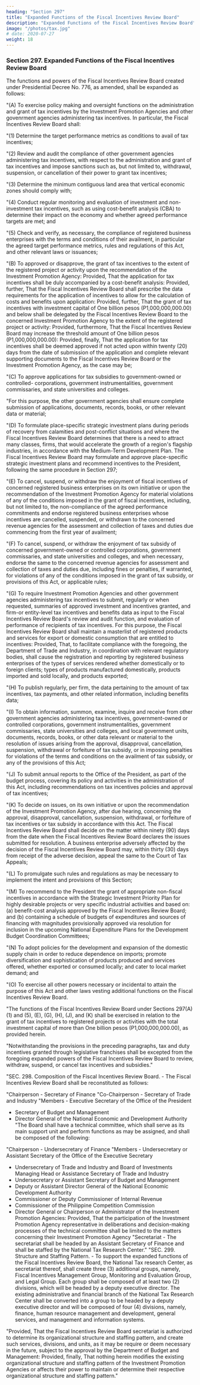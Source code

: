 ```yaml
---
heading: "Section 297"
title: "Expanded Functions of the Fiscal Incentives Review Board"
description: "Expanded Functions of the Fiscal Incentives Review Board"
image: "/photos/tax.jpg"
# date: 2020-07-27 
weight: 18
---
```



<!-- CHAPTER 3: THE FISCAL INCENTIVES REVIEW BOARD -->

### Section 297. Expanded Functions of the Fiscal Incentives Review Board

The functions and powers of the Fiscal Incentives Review Board created under Presidential Decree No. 776, as amended, shall be expanded as follows:

"(A) To exercise policy making and oversight functions on the administration and grant of tax incentives by the Investment Promotion Agencies and other govenrment agencies administering tax incentives. In particular, the Fiscal Incentives Review Board shall:

"(1) Determine the target performance metrics as conditions to avail of tax incentives;

"(2) Review and audit the compliance of other government agencies administering tax incentives, with respect to the administration and grant of tax incentives and impose sanctions such as, but not limited to, withdrawal, suspension, or cancellation of their power to grant tax incentives;

"(3) Determine the minimum contiguous land area that vertical economic zones should comply with;

"(4) Conduct regular monitoring and evaluation of investment and non-investment tax incentives, such as using cost-benefit analysis (CBA) to determine their impact on the economy and whether agreed performance targets are met; and

"(5) Check and verify, as necessary, the compliance of registered business enterprises with the terms and conditions of their availment, in particular the agreed target performance metrics, rules and regulations of this Act, and other relevant laws or issuances;

"(B) To approved or disapprove, the grant of tax incentives to the extent of the registered project or activity upon the recommendation of the Investment Promotion Agency: Provided, That the application for tax incentives shall be duly accompanied by a cost-benefit analysis: Provided, further, That the Fiscal Incentives Review Board shall prescribe the data requirements for the application of incentives to allow for the calculation of costs and benefits upon application: Provided, further, That the grant of tax incentives with investment capital of One billion pesos (P1,000,000,000.00) and below shall be delegated by the Fiscal Incentives Review Board to the concerned Investment Promotion Agency to the extent of the registered project or activity: Provided, furthermore, That the Fiscal Incentives Review Board may increase the threshold amount of One billion pesos (P1,000,000,000.00): Provided, finally, That the application for tax incentives shall be deemed approved if not acted upon within twenty (20) days from the date of submission of the application and complete relevant supporting documents to the Fiscal Incentives Review Board or the Investment Promotion Agency, as the case may be;

"(C) To approve applications for tax subsidies to government-owned or controlled- corporations, government instrumentalities, government commissaries, and state universities and colleges.

"For this purpose, the other government agencies shall ensure complete submission of applications, documents, records, books, or other relevant data or material;

"(D) To formulate place-specific strategic investment plans during periods of recovery from calamities and post-conflict situations and where the Fiscal Incentives Review Board determines that there is a need to attract many classes, firms, that would accelerate the growth of a region's flagship industries, in accordance with the Medium-Term Development Plan. The Fiscal Incentives Review Board may formulate and approve place-specific strategic investment plans and recommend incentives to the President, following the same procedure in Section 297;

"(E) To cancel, suspend, or withdraw the enjoyment of fiscal incentives of concerned registered business enterprises on its own initiative or upon the recommendation of the Investment Promotion Agency for material violations of any of the conditions imposed in the grant of fiscal incentives, including, but not limited to, the non-compliance of the agreed performance commitments and endorse registered business enterprises whose incentives are cancelled, suspended, or withdrawn to the concerned revenue agencies for the assessment and collection of taxes and duties due commencing from the first year of availment;

"(F) To cancel, suspend, or withdraw the enjoyment of tax subsidy of concerned government-owned or controlled corporations, government commissaries, and state universities and colleges, and when necessary, endorse the same to the concerned revenue agencies for assessment and collection of taxes and duties due, including fines or penalties, if warranted, for violations of any of the conditions imposed in the grant of tax subsidy, or provisions of this Act, or applicable rules;

"(G) To require Investment Promotion Agencies and other government agencies administering tax incentives to submit, regularly or when requested, summaries of approved investment and incentives granted, and firm-or entity-level tax incentives and benefits data as input to the Fiscal Incentives Review Board's review and audit function, and evaluation of performance of recipients of tax incentives. For this purpose, the Fiscal Incentives Review Board shall maintain a masterlist of registered products and services for export or domestic consumption that are entitled to incentives: Provided, That, to facilitate compliance with the foregoing, the Department of Trade and Industry, in coordination with relevant regulatory bodies, shall cause the registration and reporting by registered business enterprises of the types of services rendered whether domestically or to foreign clients; types of products manufactured domestically, products imported and sold locally, and products exported;

"(H) To publish regularly, per firm, the data pertaining to the amount of tax incentives, tax payments, and other related information, including benefits data;

"(I) To obtain information, summon, examine, inquire and receive from other government agencies administering tax incentives, government-owned or controlled corporations, government instrumentalities, government commissaries, state universities and colleges, and local government units, documents, records, books, or other data relevant or material to the resolution of issues arising from the approval, disapproval, cancellation, suspension, withdrawal or forfeiture of tax subsidy, or in imposing penalties for violations of the terms and conditions on the availment of tax subsidy, or any of the provisions of this Act;

"(J) To submit annual reports to the Office of the President, as part of the budget process, covering its policy and activities in the administration of this Act, including recommendations on tax incentives policies and approval of tax incentives;

"(K) To decide on issues, on its own initiative or upon the recommendation of the Investment Promotion Agency, after due hearing, concerning the approval, disapproval, cancellation, suspension, withdrawal, or forfeiture of tax incentives or tax subsidy in accordance with this Act. The Fiscal Incentives Review Board shall decide on the matter within ninety (90) days from the date when the Fiscal Incentives Review Board declares the issues submitted for resolution. A business enterprise adversely affected by the decision of the Fiscal Incentives Review Board may, within thirty (30) days from receipt of the adverse decision, appeal the same to the Court of Tax Appeals;

"(L) To promulgate such rules and regulations as may be necessary to implement the intent and provisions of this Section;

"(M) To recommend to the President the grant of appropriate non-fiscal incentives in accordance with the Strategic Investment Priority Plan for highly desirable projects or very specific industrial activities and based on: (a) benefit-cost analysis approved by the Fiscal Incentives Review Board; and (b) containing a schedule of budgets of expenditures and sources of financing with magnitudes provisionally approved via resolution for inclusion in the upcoming National Expenditure Plans for the Development Budget Coordination Committees;

"(N) To adopt policies for the development and expansion of the domestic supply chain in order to reduce dependence on imports; promote diversification and sophistication of products produced and services offered, whether exported or consumed locally; and cater to local market demand; and

"(O) To exercise all other powers necessary or incidental to attain the purpose of this Act and other laws vesting additional functions on the Fiscal Incentives Review Board.

"The functions of the Fiscal Incentives Review Board under Sections 297(A)(1) and (5), (E), (G), (H), (J), and (K) shall be exercised in relation to the grant of tax incentives to registered projects or activities with the total investment capital of more than One billion pesos (P1,000,000,000.00), as provided herein.

"Notwithstanding the provisions in the preceding paragraphs, tax and duty incentives granted through legislative franchises shall be excepted from the foregoing expanded powers of the Fiscal Incentives Review Board to review, withdraw, suspend, or cancel tax incentives and subsidies."

"SEC. 298. Composition of the Fiscal Incentives Review Board. - The Fiscal Incentives Review Board shall be reconstituted as follows:

"Chairperson	-	Secretary of Finance
"Co-Chairperson	-	Secretary of Trade and Industry
"Members	-	Executive Secretary of the Office of the President
-	Secretary of Budget and Management
-	Director General of the National Economic and Development Authority
"The Board shall have a technical committee, which shall serve as its main support unit and perform functions as may be assigned, and shall be composed of the following:

"Chairperson	-	Undersecretary of Finance
"Members	-	Undersecretary or Assistant Secretary of the Office of the Executive Secretary
-	Undersecretary of Trade and Industry and Board of Investments Managing Head or Assistance Secretary of Trade and Industry
-	Undersecretary or Assistant Secretary of Budget and Management
-	Deputy or Assistant Director General of the National Economic Development Authority
-	Commissioner or Deputy Commissioner of Internal Revenue
-	Commissioner of the Philippine Competition Commission
-	Director General or Chairperson or Administrator of the Investment Promotion Agencies: Provided, That the participation of the Investment Promotion Agency representative in deliberations and decision-making processes of the technical committee shall be limited to the matters concerning their Investment Promotion Agency
"Secretariat	-	The secretariat shall be headed by an Assistant Secretary of Finance and shall be staffed by the National Tax Research Center."
"SEC. 299. Structure and Staffing Pattern. - To support the expanded functions of the Fiscal Incentives Review Board, the National Tax research Center, as secretariat thereof, shall create three (3) additional groups, namely, Fiscal Incentives Management Group, Monitoring and Evaluation Group, and Legal Group. Each group shall be composed of at least two (2) divisions, which will be headed by a deputy executive director. The existing administrative and financial branch of the National Tax Research Center shall be converted into a group to be headed by a deputy executive director and will be composed of four (4) divisions, namely, finance, human resource management and development, general services, and management and information systems.

"Provided, That the Fiscal Incentives Review Board secretariat is authorized to determine its organizational structure and staffing pattern, and create such services, divisions, and units, as it may be require or deem necessary in the future, subject to the approval by the Department of Budget and Management: Provided, finally, That nothing herein modifies the existing organizational structure and staffing pattern of the Investment Promotion Agencies or affects their power to maintain or determine their respective organizational structure and staffing pattern."

